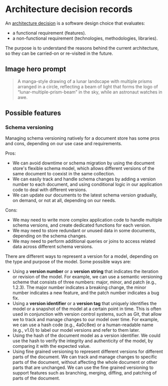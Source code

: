 # Architecture decision records

An [architecture
decision](https://cloud.google.com/architecture/architecture-decision-records)
is a software design choice that evaluates:

-   a functional requirement (features).
-   a non-functional requirement (technologies, methodologies, libraries).

The purpose is to understand the reasons behind the current architecture, so
they can be carried-on or re-visited in the future.

## Image hero prompt

> A manga-style drawing of a lunar landscape with multiple prisms
> arranged in a circle, reflecting a beam of light that forms the logo of
> “lunar-multiple-prism-beam” in the sky, while an astronaut watches in
> awe.

## Possible features

### Schema versioning

Managing schema versioning natively for a document store has some pros and
cons, depending on our use case and requirements.

Pros:

-   We can avoid downtime or schema migration by using the document store's
    flexible schema model, which allows different versions of the same
    document to coexist in the same collection.
-   We can easily track and handle schema changes by adding a version
    number to each document, and using conditional logic in our application
    code to deal with different versions.
-   We can update our documents to the latest schema version gradually, on
    demand, or not at all, depending on our needs.

Cons:

-   We may need to write more complex application code to handle multiple
    schema versions, and create dedicated functions for each version.
-   We may need to store redundant or unused data in some documents,
    depending on the schema changes.
-   We may need to perform additional queries or joins to access related
    data across different schema versions.

There are different ways to represent a version for a model, depending on the
type and purpose of the model. Some possible ways are:

-   Using a **version number** or a **version string** that indicates the
    iteration or revision of the model. For example, we can use a semantic
    versioning scheme that consists of three numbers: major, minor, and
    patch (e.g., 1.2.3). The major number indicates a breaking change, the
    minor number indicates a new feature, and the patch number indicates a
    bug fix.
-   Using a **version identifier** or a **version tag** that uniquely
    identifies the model or a snapshot of the model at a certain point in
    time. This is often used in conjunction with version control systems,
    such as Git, that allow we to track and manage changes to our model
    over time. For example, we can use a hash code (e.g., 4a0c8ee) or a
    human-readable name (e.g., v1.0) to label our model versions and refer
    to them later.
-   Using the hash of the document model as a version identifier. We could
    use the hash to verify the integrity and authenticity of the model, by
    comparing it with the expected value.
-   Using fine grained versioning to represent different versions for
    different parts of the document. We can track and manage changes to
    specific parts of the document, without affecting the whole document or
    other parts that are unchanged. We can use the fine grained versioning
    to support features such as branching, merging, diffing, and patching
    of parts of the document.
